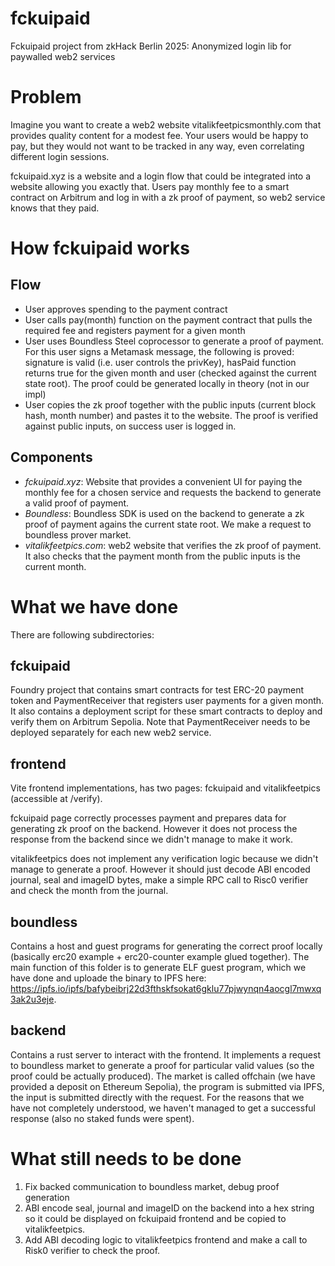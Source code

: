 # fckuipaid

Fckuipaid project from zkHack Berlin 2025: Anonymized login lib for paywalled web2 services

# Problem

Imagine you want to create a web2 website vitalikfeetpicsmonthly.com that provides quality content for a modest fee. Your users would be happy to pay, but they would not want to be tracked in any way, even correlating different login sessions. 

fckuipaid.xyz is a website and a login flow that could be integrated into a website allowing you exactly that. Users pay monthly fee to a smart contract on Arbitrum and log in with a zk proof of payment, so web2 service knows that they paid.

# How fckuipaid works

## Flow
- User approves spending to the payment contract 
- User calls pay(month) function on the payment contract that pulls the required fee and registers payment for a given month
- User uses Boundless Steel coprocessor to generate a proof of payment. For this user signs a Metamask message, the following is proved: signature is valid (i.e. user controls the privKey), hasPaid function returns true for the given month and user (checked against the current state root). The proof could be generated locally in theory (not in our impl)
-  User copies the zk proof together with the public inputs (current block hash, month number) and pastes it to the website. The proof is verified against public inputs, on success user is logged in.

## Components

- *fckuipaid.xyz*: Website that provides a convenient UI for paying the monthly fee for a chosen service and requests the backend to generate a valid proof of payment.
- *Boundless*: Boundless SDK is used on the backend to generate a zk proof of payment agains the current state root. We make a request to boundless prover market.
- *vitalikfeetpics.com*: web2 website that verifies the zk proof of payment. It also checks that the payment month from the public inputs is the current month.

# What we have done

There are following subdirectories:

## fckuipaid

Foundry project that contains smart contracts for test ERC-20 payment token and PaymentReceiver that registers user payments for a given month. It also contains a deployment script for these smart contracts to deploy and verify them on Arbitrum Sepolia. Note that PaymentReceiver needs to be deployed separately for each new web2 service.

## frontend

Vite frontend implementations, has two pages: fckuipaid and vitalikfeetpics (accessible at /verify).

fckuipaid page correctly processes payment and prepares data for generating zk proof on the backend. However it does not process the response from the backend since we didn't manage to make it work.

vitalikfeetpics does not implement any verification logic because we didn't manage to generate a proof. However it should just decode ABI encoded journal, seal and imageID bytes, make a simple RPC call to Risc0 verifier and check the month from the journal.

## boundless

Contains a host and guest programs for generating the correct proof locally (basically erc20 example + erc20-counter example glued together). The main function of this folder is to generate ELF guest program, which we have done and uploade the binary to IPFS here: https://ipfs.io/ipfs/bafybeibrj22d3fthskfsokat6gklu77pjwynqn4aocgl7mwxq3ak2u3eje.

## backend

Contains a rust server to interact with the frontend. It implements a request to boundless market to generate a proof for particular valid values (so the proof could be actually produced). The market is called offchain (we have provided a deposit on Ethereum Sepolia), the program is submitted via IPFS, the input is submitted directly with the request. For the reasons that we have not completely understood, we haven't managed to get a successful response (also no staked funds were spent).

# What still needs to be done

1. Fix backed communication to boundless market, debug proof generation
2. ABI encode seal, journal and imageID on the backend into a hex string so it could be displayed on fckuipaid frontend and be copied to vitalikfeetpics.
3. Add ABI decoding logic to vitalikfeetpics frontend and make a call to Risk0 verifier to check the proof.